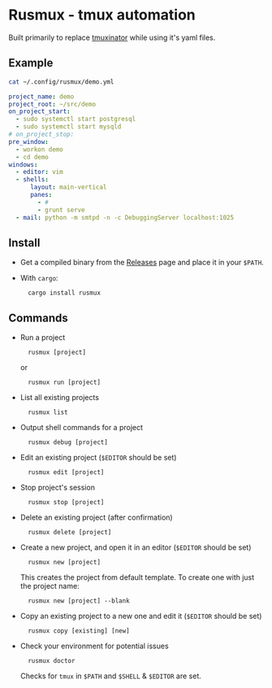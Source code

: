 # Rusmux - tmux automation

Built primarily to replace 
[tmuxinator](https://github.com/tmuxinator/tmuxinator) while using it's
yaml files.

## Example

```sh
cat ~/.config/rusmux/demo.yml
```

```yaml
project_name: demo
project_root: ~/src/demo
on_project_start:
  - sudo systemctl start postgresql
  - sudo systemctl start mysqld
# on_project_stop: 
pre_window:
  - workon demo
  - cd demo
windows:
  - editor: vim
  - shells:
      layout: main-vertical
      panes:
        - #
        - grunt serve
  - mail: python -m smtpd -n -c DebuggingServer localhost:1025
```

## Install

* Get a compiled binary from the
  [Releases](https://github.com/MeirKriheli/rusmux/releases) page and place it
  in your `$PATH`.

* With `cargo`:

        cargo install rusmux


## Commands

* Run a project

        rusmux [project]

  or 

        rusmux run [project]

* List all existing projects

        rusmux list
  
* Output shell commands for a project 

        rusmux debug [project]

* Edit an existing project (`$EDITOR` should be set)

        rusmux edit [project]

* Stop project's session

        rusmux stop [project]

* Delete an existing project (after confirmation)

        rusmux delete [project]

* Create a new project, and open it in an editor (`$EDITOR` should be set)

        rusmux new [project]

  This creates the project from default template. To create one with just the
  project name:

        rusmux new [project] --blank

* Copy an existing project to a new one and edit it (`$EDITOR` should be set)

        rusmux copy [existing] [new]

* Check your environment for potential issues

        rusmux doctor

  Checks for `tmux` in `$PATH` and `$SHELL` & `$EDITOR` are set.
